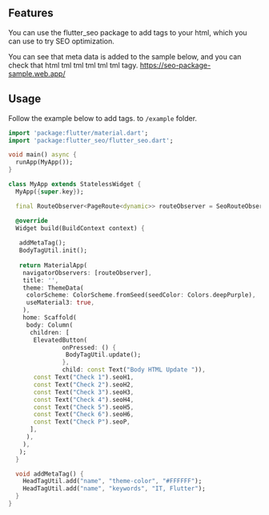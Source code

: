 
## Features

You can use the flutter_seo package to add tags to your html, which you can use to try SEO optimization.

You can see that meta data is added to the sample below, and you can check that html tml tml tml tml tml tagy.
 https://seo-package-sample.web.app/

## Usage

Follow the example below to add tags.
to `/example` folder.

```dart
import 'package:flutter/material.dart';
import 'package:flutter_seo/flutter_seo.dart';

void main() async {
  runApp(MyApp());
}

class MyApp extends StatelessWidget {
  MyApp({super.key});

  final RouteObserver<PageRoute<dynamic>> routeObserver = SeoRouteObserver();

  @override
  Widget build(BuildContext context) {
    
   addMetaTag();
   BodyTagUtil.init();
   
   return MaterialApp(
    navigatorObservers: [routeObserver],
    title: '',
    theme: ThemeData(
     colorScheme: ColorScheme.fromSeed(seedColor: Colors.deepPurple),
     useMaterial3: true,
    ),
    home: Scaffold(
     body: Column(
      children: [
       ElevatedButton(
               onPressed: () {
                BodyTagUtil.update();
               },
               child: const Text("Body HTML Update ")),
       const Text("Check 1").seoH1,
       const Text("Check 2").seoH2,
       const Text("Check 3").seoH3,
       const Text("Check 4").seoH4,
       const Text("Check 5").seoH5,
       const Text("Check 6").seoH6,
       const Text("Check P").seoP,
      ],
     ),
    ),
   );
  }

  void addMetaTag() {
    HeadTagUtil.add("name", "theme-color", "#FFFFFF");
    HeadTagUtil.add("name", "keywords", "IT, Flutter");
  }
}

```
